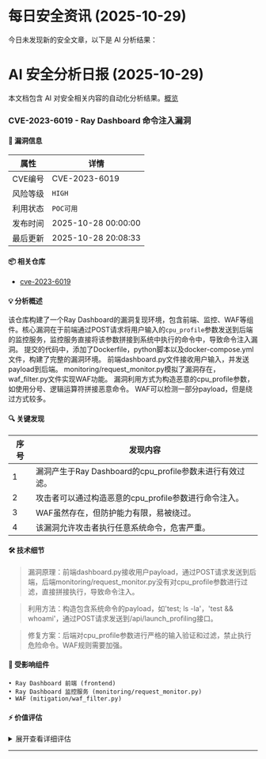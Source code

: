 # 每日安全资讯 (2025-10-29)

今日未发现新的安全文章，以下是 AI 分析结果：

# AI 安全分析日报 (2025-10-29)

本文档包含 AI 对安全相关内容的自动化分析结果。[概览](https://blog.897010.xyz/c/today)


### CVE-2023-6019 - Ray Dashboard 命令注入漏洞

#### 📌 漏洞信息

| 属性 | 详情 |
|------|------|
| CVE编号 | CVE-2023-6019 |
| 风险等级 | `HIGH` |
| 利用状态 | `POC可用` |
| 发布时间 | 2025-10-28 00:00:00 |
| 最后更新 | 2025-10-28 20:08:33 |

#### 📦 相关仓库

- [cve-2023-6019](https://github.com/Zohaibkhan1472/cve-2023-6019)

#### 💡 分析概述

该仓库构建了一个Ray Dashboard的漏洞复现环境，包含前端、监控、WAF等组件。核心漏洞在于前端通过POST请求将用户输入的`cpu_profile`参数发送到后端的监控服务，监控服务直接将该参数拼接到系统中执行的命令中，导致命令注入漏洞。 提交的代码中，添加了Dockerfile，python脚本以及docker-compose.yml文件，构建了完整的漏洞环境。  前端dashboard.py文件接收用户输入，并发送payload到后端。 monitoring/request_monitor.py模拟了漏洞存在，waf_filter.py文件实现WAF功能。  漏洞利用方式为构造恶意的cpu_profile参数，如使用分号、逻辑运算符拼接恶意命令。 WAF可以检测一部分payload，但是绕过方式较多。

#### 🔍 关键发现

| 序号 | 发现内容 |
|------|----------|
| 1 | 漏洞产生于Ray Dashboard的cpu_profile参数未进行有效过滤。 |
| 2 | 攻击者可以通过构造恶意的cpu_profile参数进行命令注入。 |
| 3 | WAF虽然存在，但防护能力有限，易被绕过。 |
| 4 | 该漏洞允许攻击者执行任意系统命令，危害严重。 |

#### 🛠️ 技术细节

> 漏洞原理：前端dashboard.py接收用户payload，通过POST请求发送到后端，后端monitoring/request_monitor.py没有对cpu_profile参数进行过滤，直接拼接执行，导致命令注入。

> 利用方法：构造包含系统命令的payload，如'test; ls -la'，'test && whoami'，通过POST请求发送到/api/launch_profiling接口。

> 修复方案：后端对cpu_profile参数进行严格的输入验证和过滤，禁止执行危险命令。WAF规则需要加强。


#### 🎯 受影响组件

```
• Ray Dashboard 前端 (frontend)
• Ray Dashboard 监控服务 (monitoring/request_monitor.py)
• WAF (mitigation/waf_filter.py)
```

#### ⚡ 价值评估

<details>
<summary>展开查看详细评估</summary>

该漏洞允许远程代码执行，攻击者可以完全控制系统。虽然有WAF，但其防护能力有限，且环境搭建简单，利用门槛较低，因此威胁价值高。
</details>

---

